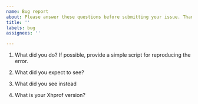 ```yaml
---
name: Bug report
about: Please answer these questions before submitting your issue. Thanks!
title: ''
labels: bug
assignees: ''

---
```


1. What did you do? If possible, provide a simple script for reproducing the error.


2. What did you expect to see?


3. What did you see instead

4. What is your Xhprof version?

